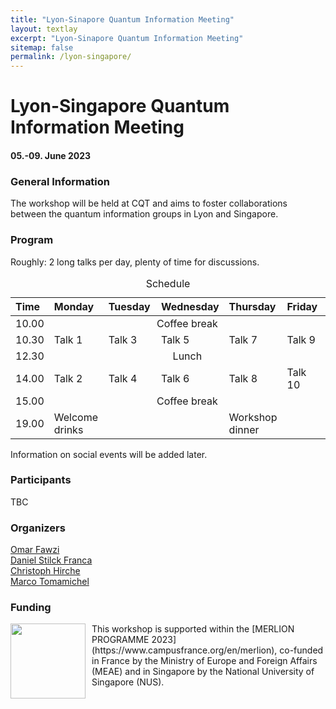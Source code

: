 ```yaml
---
title: "Lyon-Sinapore Quantum Information Meeting"
layout: textlay
excerpt: "Lyon-Sinapore Quantum Information Meeting"
sitemap: false
permalink: /lyon-singapore/
---
```


# Lyon-Singapore Quantum Information Meeting
#### 05.-09. June 2023

### General Information
The workshop will be held at CQT and aims to foster collaborations between the quantum information groups in Lyon and Singapore. 

### Program 
Roughly: 2 long talks per day, plenty of time for discussions. 


<table>
  <caption>Schedule</caption>
	<colgroup span="6">
	<col width="10%" >
	<col width="18%" >
	<col width="18%" >
	<col width="18%" >
	<col width="18%" >
	<col width="18%" >
	</colgroup>
<thead>
	<tr class="header">
	 <th align="left">Time</th>
   	 <th align="left">Monday</th>
   	 <th align="left">Tuesday</th>
	 <th align="left">Wednesday</th>
	 <th align="left">Thursday</th>
	 <th align="left">Friday</th>
	</tr>
</thead>
<tbody>
  <tr>
    <td>10.00</td>
    <td align="center" colspan="5">Coffee break</td>
  </tr>
  <tr>
        <td align="left">10.30</td>
        <td align="left">Talk 1</td>
	<td align="left">Talk 3</td>
	<td align="left">Talk 5</td>
	<td align="left">Talk 7</td>
	<td align="left">Talk 9</td>
  </tr>
  <tr>
    <td>12.30</td>
    <td align="center" colspan="5">Lunch</td>
  </tr>
  <tr>
    	<td>14.00</td>
    	<td>Talk 2</td>
	<td>Talk 4</td>
	<td>Talk 6</td>
	<td>Talk 8</td>
	<td>Talk 10</td>
  </tr>
  <tr>
    	<td>15.00</td>
   	<td align="center" colspan="5">Coffee break</td>
  </tr>
  <tr>
    	<td>19.00</td>
    	<td>Welcome drinks</td>
	<td> </td>
	<td> </td>
	<td> Workshop dinner </td>
	<td> </td>
  </tr>
</tbody>
</table>


Information on social events will be added later. 

### Participants
TBC

### Organizers
[Omar Fawzi](https://perso.ens-lyon.fr/omar.fawzi/) <br />
[Daniel Stilck Franca](https://danielstilckfranca.eu) <br />
[Christoph Hirche](https://christophhirche.github.io/ChristophHirche/) <br />
[Marco Tomamichel](https://marcotom.info)

### Funding

<p style="margin-bottom:3cm;">
<img style="float: left;margin:0 10px 10px 0" src="{{ site.url }}{{ site.baseurl }}/images/Merlion.png"  width="120"> 
This workshop is supported within the [MERLION PROGRAMME 2023](https://www.campusfrance.org/en/merlion), co-funded in France by the Ministry of Europe and Foreign Affairs (MEAE) and in Singapore by the National University of Singapore (NUS). <br />
</p>






